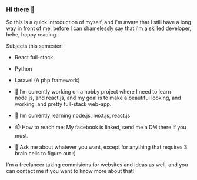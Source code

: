 ### Hi there 👋
So this is a quick introduction of myself, and i'm aware that I still have a long way in front of me, before I can shamelessly say that i'm a skilled developer, hehe, happy reading..

Subjects this semester:
   - React full-stack
   - Python
   - Laravel (A php framework)


- 🔭 I’m currently working on a hobby project where I need  to learn node.js, and react.js, and my goal is to make a beautiful looking, and working, and pretty full-stack web-app.
- 🌱 I’m currently learning node.js, next.js, react.js
- 📫 How to reach me: My facebook is linked, send me a DM there if you must.
- 💬 Ask me about whatever you want, except for anything that requires 3 brain cells to figure out :)

I'm a freelancer taking commisions for websites and ideas as well, and you can contact me if you want to know more about that!


  
<!--
**slowboii/slowboii** is a ✨ _special_ ✨ repository because its `README.md` (this file) appears on your GitHub profile.

Here are some ideas to get you started:

- 🔭 I’m currently working on ...
- 🌱 I’m currently learning ...
- 👯 I’m looking to collaborate on ...
- 🤔 I’m looking for help with ...
- 💬 Ask me about ...
- 📫 How to reach me: ...
- 😄 Pronouns: ...
- ⚡ Fun fact: ...
-->

